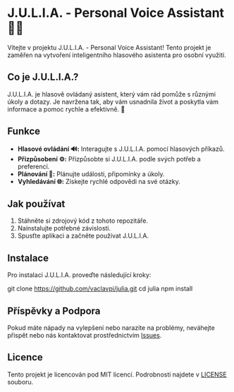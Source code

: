 
# J.U.L.I.A. - Personal Voice Assistant 🤖💬

Vítejte v projektu J.U.L.I.A. - Personal Voice Assistant! Tento projekt je zaměřen na vytvoření inteligentního hlasového asistenta pro osobní využití.

## Co je J.U.L.I.A.?

J.U.L.I.A. je hlasově ovládaný asistent, který vám rád pomůže s různými úkoly a dotazy. Je navržena tak, aby vám usnadnila život a poskytla vám informace a pomoc rychle a efektivně. 🥰

## Funkce

- **Hlasové ovládání 🔊:** Interagujte s J.U.L.I.A. pomocí hlasových příkazů.
- **Přizpůsobení ⚙️:** Přizpůsobte si J.U.L.I.A. podle svých potřeb a preferencí.
- **Plánování 📝:** Plánujte události, připomínky a úkoly.
- **Vyhledávání 🌐:** Získejte rychlé odpovědi na své otázky.

## Jak používat

1. Stáhněte si zdrojový kód z tohoto repozitáře.
2. Nainstalujte potřebné závislosti.
3. Spusťte aplikaci a začněte používat J.U.L.I.A.

## Instalace

Pro instalaci J.U.L.I.A. proveďte následující kroky:


git clone https://github.com/vaclavpi/julia.git
cd julia npm install

## Příspěvky a Podpora

Pokud máte nápady na vylepšení nebo narazíte na problémy, neváhejte přispět nebo nás kontaktovat prostřednictvím [Issues](https://github.com/valcavpi/julia/issues).

## Licence

Tento projekt je licencován pod MIT licencí. Podrobnosti najdete v [LICENSE](LICENSE) souboru.
